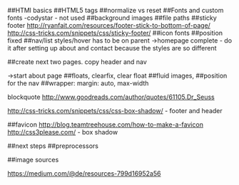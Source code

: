 ##HTMl basics
##HTML5 tags
##normalize vs reset
##Fonts and custom fonts -codystar - not used
##background images
##file paths
##sticky footer
http://ryanfait.com/resources/footer-stick-to-bottom-of-page/
http://css-tricks.com/snippets/css/sticky-footer/
##icon fonts
##position fixed
##nav/list styles/hover has to be on parent
->homepage complete  - do it after setting up about and contact because the styles are so different

##create next two pages. copy header and nav

->start about page
##floats, clearfix, clear float
##fluid images, 
##position for the nav
##wrapper: margin: auto, max-width

blockquote
http://www.goodreads.com/author/quotes/61105.Dr_Seuss


http://css-tricks.com/snippets/css/css-box-shadow/ - footer and header



##favicon
http://blog.teamtreehouse.com/how-to-make-a-favicon
http://css3please.com/ - box shadow

##next steps
##preprocessors


##image sources

https://medium.com/@de/resources-799d16952a56
